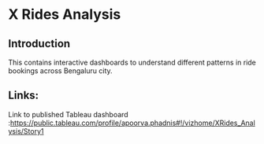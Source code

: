 # X Rides Analysis

## Introduction
This contains interactive dashboards to understand different patterns in ride bookings across Bengaluru city.

## Links:

Link to published Tableau dashboard 
:https://public.tableau.com/profile/apoorva.phadnis#!/vizhome/XRides_Analysis/Story1


